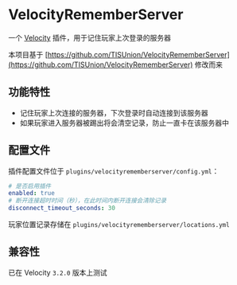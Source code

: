 # VelocityRememberServer

一个 [Velocity](https://github.com/PaperMC/Velocity) 插件，用于记住玩家上次登录的服务器

本项目基于 [https://github.com/TISUnion/VelocityRememberServer](https://github.com/TISUnion/VelocityRememberServer) 修改而来

## 功能特性

- 记住玩家上次连接的服务器，下次登录时自动连接到该服务器
- 如果玩家进入服务器被踢出将会清空记录，防止一直卡在该服务器中

## 配置文件

插件配置文件位于 `plugins/velocityrememberserver/config.yml`：

```yaml
# 是否启用插件
enabled: true
# 断开连接超时时间（秒），在此时间内断开连接会清除记录
disconnect_timeout_seconds: 30
```

玩家位置记录存储在 `plugins/velocityrememberserver/locations.yml`

## 兼容性

已在 Velocity `3.2.0` 版本上测试
